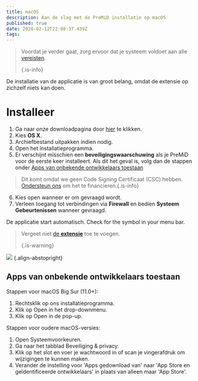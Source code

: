 ```yaml
---
title: macOS
description: Aan de slag met de PreMiD installatie op macOS
published: true
date: 2020-02-12T22:08:37.439Z
tags:
---
```


> Voordat je verder gaat, zorg ervoor dat je systeem voldoet aan alle [vereisten](/install/requirements). 
> 
> {.is-info}

De installatie van de applicatie is van groot belang, omdat de extensie op zichzelf niets kan doen.

# Installeer
1. Ga naar onze downloadpagina door [hier](https://premid.app/downloads) te klikken.
2. Kies **OS X**.
3. Archiefbestand uitpakken indien nodig.
4. Open het installatieprogramma.
5. Er verschijnt misschien een **beveiligingswaarschuwing** als je PreMiD voor de eerste keer installeert. Als dit het geval is, volg dan de stappen onder [Apps van onbekende ontwikkelaars toestaan](https://docs.premid.app/install/macos#allow-apps-from-unidentified-developers)
> Dit komt omdat we geen Code Signing Certificaat (CSC) hebben. [Ondersteun ons](https://www.patreon.com/Timeraa) om het te financieren.{.is-info}
6. Kies open wanneer er om gevraagd wordt.
7. Verleen toegang tot verbindingen via **Firewall** en bedien **Systeem Gebeurtenissen** wanneer gevraagd.

De applicatie start automatisch. Check for the symbol in your menu bar.

> Vergeet niet [de **extensie**](/install) toe te voegen. 
> 
> {.is-warning}

![](https://img.icons8.com/color/2x/mac-logo.png) {.align-abstopright}

## Apps van onbekende ontwikkelaars toestaan
Stappen voor macOS Big Sur (11.0+):
1. Rechtsklik op ons installatieprogramma.
2. Klik op Open in het drop-downmenu.
3. Klik op Open in de pop-up.

Stappen voor oudere macOS-versies:
1. Open Systeemvoorkeuren.
2. Ga naar het tabblad Beveiliging & privacy.
3. Klik op het slot en voer je wachtwoord in of scan je vingerafdruk om wijzigingen te kunnen maken.
4. Verander de instelling voor 'Apps gedownload van' naar 'App Store en geïdentificeerde ontwikkelaars' in plaats van alleen maar 'App Store'.